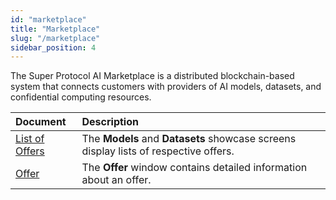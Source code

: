 ```yaml
---
id: "marketplace"
title: "Marketplace"
slug: "/marketplace"
sidebar_position: 4
---
```


The Super Protocol AI Marketplace is a distributed blockchain-based system that connects customers with providers of AI models, datasets, and confidential computing resources.

| **Document** | **Description** |
| :- | :- |
| [List of Offers](/ai-marketplace/marketplace/list) | The **Models** and **Datasets** showcase screens display lists of respective offers. |
| [Offer](/ai-marketplace/marketplace/offer) | The **Offer** window contains detailed information about an offer. |